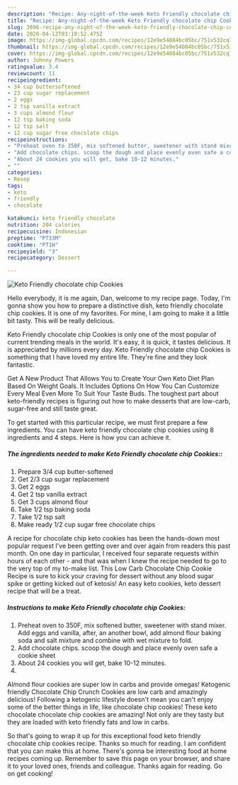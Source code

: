 ```yaml
---
description: "Recipe: Any-night-of-the-week Keto Friendly chocolate chip Cookies"
title: "Recipe: Any-night-of-the-week Keto Friendly chocolate chip Cookies"
slug: 3696-recipe-any-night-of-the-week-keto-friendly-chocolate-chip-cookies
date: 2020-04-12T03:10:52.475Z
image: https://img-global.cpcdn.com/recipes/12e9e54084bc05bc/751x532cq70/keto-friendly-chocolate-chip-cookies-recipe-main-photo.jpg
thumbnail: https://img-global.cpcdn.com/recipes/12e9e54084bc05bc/751x532cq70/keto-friendly-chocolate-chip-cookies-recipe-main-photo.jpg
cover: https://img-global.cpcdn.com/recipes/12e9e54084bc05bc/751x532cq70/keto-friendly-chocolate-chip-cookies-recipe-main-photo.jpg
author: Johnny Powers
ratingvalue: 3.4
reviewcount: 11
recipeingredient:
- 34 cup buttersoftened
- 23 cup sugar replacement
- 2 eggs
- 2 tsp vanilla extract
- 3 cups almond flour
- 12 tsp baking soda
- 12 tsp salt
- 12 cup sugar free chocolate chips
recipeinstructions:
- "Preheat oven to 350F, mix softened butter, sweetener with stand mixer. Add eggs and vanilla, after, an another bowl, add almond flour baking soda and salt mixture and combine with wet mixture to fold."
- "Add chocolate chips. scoop the dough and place evenly oven safe a cookie sheet"
- "About 24 cookies you will get, bake 10-12 minutes."
- ""
categories:
- Resep
tags:
- keto
- friendly
- chocolate

katakunci: keto friendly chocolate
nutrition: 204 calories
recipecuisine: Indonesian
preptime: "PT33M"
cooktime: "PT1H"
recipeyield: "3"
recipecategory: Dessert

---
```



![Keto Friendly chocolate chip Cookies](https://img-global.cpcdn.com/recipes/12e9e54084bc05bc/751x532cq70/keto-friendly-chocolate-chip-cookies-recipe-main-photo.jpg)

Hello everybody, it is me again, Dan, welcome to my recipe page. Today, I'm gonna show you how to prepare a distinctive dish, keto friendly chocolate chip cookies. It is one of my favorites. For mine, I am going to make it a little bit tasty. This will be really delicious.

Keto Friendly chocolate chip Cookies is only one of the most popular of current trending meals in the world. It's easy, it is quick, it tastes delicious. It is appreciated by millions every day. Keto Friendly chocolate chip Cookies is something that I have loved my entire life. They're fine and they look fantastic.

Get A New Product That Allows You to Create Your Own Keto Diet Plan Based On Weight Goals. It Includes Options On How You Can Customize Every Meal Even More To Suit Your Taste Buds. The toughest part about keto-friendly recipes is figuring out how to make desserts that are low-carb, sugar-free and still taste great.


To get started with this particular recipe, we must first prepare a few ingredients. You can have keto friendly chocolate chip cookies using 8 ingredients and 4 steps. Here is how you can achieve it.

##### The ingredients needed to make Keto Friendly chocolate chip Cookies::

1. Prepare 3/4 cup butter-softened
1. Get 2/3 cup sugar replacement
1. Get 2 eggs
1. Get 2 tsp vanilla extract
1. Get 3 cups almond flour
1. Take 1/2 tsp baking soda
1. Take 1/2 tsp salt
1. Make ready 1/2 cup sugar free chocolate chips


A recipe for chocolate chip keto cookies has been the hands-down most popular request I&#39;ve been getting over and over again from readers this past month. On one day in particular, I received four separate requests within hours of each other - and that was when I knew the recipe needed to go to the very top of my to-make list. This Low Carb Chocolate Chip Cookie Recipe is sure to kick your craving for dessert without any blood sugar spike or getting kicked out of ketosis! An easy keto cookies, keto dessert recipe that will be a treat. 

##### Instructions to make Keto Friendly chocolate chip Cookies:

1. Preheat oven to 350F, mix softened butter, sweetener with stand mixer. Add eggs and vanilla, after, an another bowl, add almond flour baking soda and salt mixture and combine with wet mixture to fold.
1. Add chocolate chips. scoop the dough and place evenly oven safe a cookie sheet
1. About 24 cookies you will get, bake 10-12 minutes.
1. 


Almond flour cookies are super low in carbs and provide omegas! Ketogenic friendly Chocolate Chip Crunch Cookies are low carb and amazingly delicious! Following a ketogenic lifestyle doesn&#39;t mean you can&#39;t enjoy some of the better things in life, like chocolate chip cookies! These keto chocolate chocolate chip cookies are amazing! Not only are they tasty but they are loaded with keto friendly fats and low in carbs. 

So that's going to wrap it up for this exceptional food keto friendly chocolate chip cookies recipe. Thanks so much for reading. I am confident that you can make this at home. There's gonna be interesting food at home recipes coming up. Remember to save this page on your browser, and share it to your loved ones, friends and colleague. Thanks again for reading. Go on get cooking!
